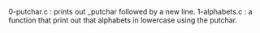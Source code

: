 0-putchar.c : prints out _putchar followed by a new line.
1-alphabets.c : a function that print out that alphabets in lowercase using the putchar.

